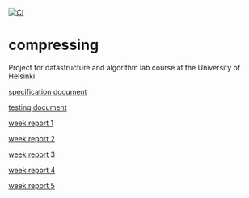 [![CI](https://github.com/eevahanka/compressing/actions/workflows/main.yml/badge.svg)](https://github.com/eevahanka/compressing/actions/workflows/main.yml)
# compressing
Project for datastructure and algorithm lab course at the University of Helsinki

[specification document](documentation/specification_document.md)

[testing document](documentation/testing_document.md)

[week report 1](documentation/week_report1.md)

[week report 2](documentation/week_report2.md)

[week report 3](documentation/week_report3.md)

[week report 4](documentation/week_report4.md)

[week report 5](documentation/week_report5.md)
